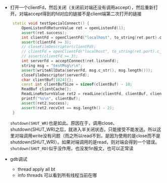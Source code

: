 - 打开一个clientFd，然后关闭（关闭前对端还没有调用accept），然后重新打开。对端accept得到的fd对应的链接不是client端第二次打开的链接
   ```cpp
    static void testSpecialConnect() {
        OpenListenFdReturnValue ret = openListenFd(1);
        assert(ret.success);
        int clientFd = openClientFd("localhost", to_string(ret.port).c_str());
        assert(clientFd >= 3);
        // closeFileDescriptor(clientFd);
        // clientFd = openClientFd("localhost", to_string(ret.port).c_str());
        // assert(clientFd >= 3);
        int serverFd = acceptConnect(ret.listenFd);
        string msg = "testMsg\r\n";
        assert(writeAllData(serverFd, msg.c_str(), msg.length()));
        closeFileDescriptor(serverFd);
        char clientBuf[1024]{};
        const int clientBufSize = sizeof(clientBuf) - 10;
        ReadBuf clientCache{};
        ReadLineReturnValue ret2 = readLine(clientFd, clientBuf, clientBufSize, clientCache);
        printf("%s\n", clientBuf);
        assert(ret2.success);
        assert(ret2.recvCnt == msg.length() - 2);
    }
   ```
   `shutdown(SHUT_WR)`也是如此。原因在于，调用close、shutdown(SHUT_WR)之后，就进入半关闭状态，只能接受不能发送。所以这里对端调用write没有问题（而之所以read不到，是因为使用的是close而不是shutdown(SHUT_WR)）。如果对端调用的是read，则对端会得到一个错误。`shutdown(SHUT_RD)`似乎没作用，也没发fin报文，也可以正常读

- gdb调试
   - thread apply all bt
   - info threads 可以看到所有线程当前在哪
